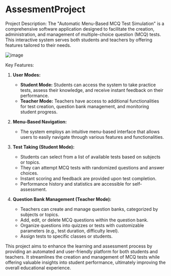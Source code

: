 # AssesmentProject
Project Description:
The "Automatic Menu-Based MCQ Test Simulation" is a comprehensive software application designed to facilitate the creation, administration, and management of multiple-choice question (MCQ) tests. This interactive system serves both students and teachers by offering features tailored to their needs.

![image](https://github.com/user-attachments/assets/8183b29e-dc3c-455c-b97e-721748380899)


Key Features:

1. **User Modes:**
   - **Student Mode:** Students can access the system to take practice tests, assess their knowledge, and receive instant feedback on their performance.
   - **Teacher Mode:** Teachers have access to additional functionalities for test creation, question bank management, and monitoring student progress.

3. **Menu-Based Navigation:**
   - The system employs an intuitive menu-based interface that allows users to easily navigate through various features and functionalities.

4. **Test Taking (Student Mode):**
   - Students can select from a list of available tests based on subjects or topics.
   - They can attempt MCQ tests with randomized questions and answer choices.
   - Instant scoring and feedback are provided upon test completion.
   - Performance history and statistics are accessible for self-assessment.

5. **Question Bank Management (Teacher Mode):**
   - Teachers can create and manage question banks, categorized by subjects or topics.
   - Add, edit, or delete MCQ questions within the question bank.
   - Organize questions into quizzes or tests with customizable parameters (e.g., test duration, difficulty level).
   - Assign tests to specific classes or students.

This project aims to enhance the learning and assessment process by providing an automated and user-friendly platform for both students and teachers. It streamlines the creation and management of MCQ tests while offering valuable insights into student performance, ultimately improving the overall educational experience.

